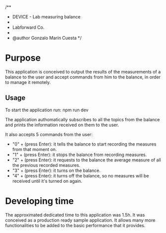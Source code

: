 /**
 * DEVICE - Lab measuring balance
 *
 * Labforward Co.
 *
 * @author Gonzalo Marín Cuesta
 */
 
# Purpose

This application is conceived to output the results of the measurements of a balance to the user and accept commands from him to the balance, in order to manage it remotely.
## Usage

To start the application run: npm run dev

The application authomatically subscribes to all the topics from the balance and prints the information received on them to the user.

It also accepts 5 commands from the user:

   - "0" + (press Enter): it tells the balance to start recording the measures from that moment on.
   - "1" + (press Enter): it stops the balance from recording measures.
   - "2" + (press Enter): it requests to the balance the average measure of all the previous recorded measures.
   - "3" + (press Enter): it turns on the balance.
   - "4" + (press Enter): it turns off the balance, so no measures will be received until it's turned on again.
# Developing time

The approximated dedicated time to this application was 1.5h. It was conceived as a production ready sample application. It allows many more functionalities to be added to the basic performance that it provides.